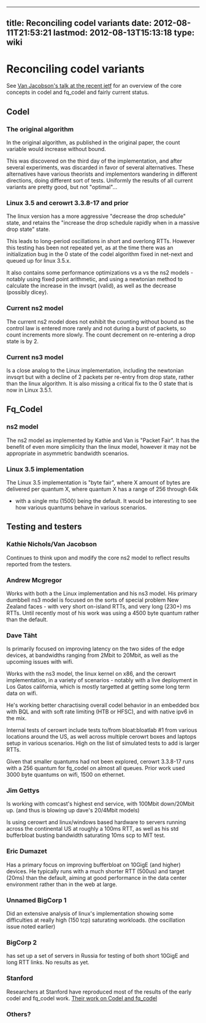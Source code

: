
---
title: Reconciling codel variants
date: 2012-08-11T21:53:21
lastmod: 2012-08-13T15:13:18
type: wiki
---
Reconciling codel variants
==========================

See [Van Jacobson's talk at the recent
ietf](http://recordings.conf.meetecho.com/Recordings/watch.jsp?recording=IETF84_TSVAREA&chapter=part_3)
for an overview of the core concepts in codel and fq\_codel and fairly
current status.

Codel
-----

### The original algorithm

In the original algorithm, as published in the original paper, the count
variable would increase without bound.

This was discovered on the third day of the implementation, and after
several experiments, was discarded in favor of several alternatives.
These alternatives have various theorists and implementors wandering in
different directions, doing different sort of tests. Uniformly the
results of all current variants are pretty good, but not "optimal"...

### Linux 3.5 and cerowrt 3.3.8-17 and prior

The linux version has a more aggressive "decrease the drop schedule"
state, and retains the "increase the drop schedule rapidly when in a
massive drop state" state.

This leads to long-period oscillations in short and overlong RTTs.
However this testing has been not repeated yet, as at the time there was
an initialization bug in the 0 state of the codel algorithm fixed in
net-next and queued up for linux 3.5.x.

It also contains some performance optimizations vs a vs the ns2 models -
notably using fixed point arithmetic, and using a newtonian method to
calculate the increase in the invsqrt (valid), as well as the decrease
(possibly dicey).

### Current ns2 model

The current ns2 model does not exhibit the counting without bound as the
control law is entered more rarely and not during a burst of packets, so
count increments more slowly. The count decrement on re-entering a drop
state is by 2.

### Current ns3 model

Is a close analog to the Linux implementation, including the newtonian
invsqrt but with a decline of 2 packets per re-entry from drop state,
rather than the linux algorithm. It is also missing a critical fix to
the 0 state that is now in Linux 3.5.1.

Fq\_Codel
---------

### ns2 model

The ns2 model as implemented by Kathie and Van is "Packet Fair". It has
the benefit of even more simplicity than the linux model, however it may
not be appropriate in asymmetric bandwidth scenarios.

### Linux 3.5 implementation

The Linux 3.5 implementation is "byte fair", where X amount of bytes are
delivered per quantum X, where quantum X has a range of 256 through 64k
- with a single mtu (1500) being the default. It would be interesting to
see how various quantums behave in various scenarios.

Testing and testers
-------------------

### Kathie Nichols/Van Jacobson

Continues to think upon and modify the core ns2 model to reflect results
reported from the testers.

### Andrew Mcgregor

Works with both a the Linux implementation and his ns3 model. His
primary dumbbell ns3 model is focused on the sorts of special problem
New Zealand faces - with very short on-island RTTs, and very long (230+)
ms RTTs. Until recently most of his work was using a 4500 byte quantum
rather than the default.

### Dave Täht

Is primarily focused on improving latency on the two sides of the edge
devices, at bandwidths ranging from 2Mbit to 20Mbit, as well as the
upcoming issues with wifi.

Works with the ns3 model, the linux kernel on x86, and the cerowrt
implementation, in a variety of scenarios - notably with a live
deployment in Los Gatos california, which is mostly targetted at getting
some long term data on wifi.

He's working better charactising overall codel behavior in an embedded
box with BQL and with soft rate limiting (HTB or HFSC), and with native
ipv6 in the mix.

Internal tests of cerowrt include tests to/from <link>bloat:bloatlab
\#1</link> from various locations around the US, as well across multiple
cerowrt boxes and laptops setup in various scenarios. High on the list
of simulated tests to add is larger RTTs.

Given that smaller quantums had not been explored, cerowrt 3.3.8-17 runs
with a 256 quantum for fq\_codel on almost all queues. Prior work used
3000 byte quantums on wifi, 1500 on ethernet.

### Jim Gettys

Is working with comcast's highest end service, with 100Mbit down/20Mbit
up. (and thus is blowing up dave's 20/4Mbit models)

Is using cerowrt and linux/windows based hardware to servers running
across the continental US at roughly a 100ms RTT, as well as his std
bufferbloat busting bandwidth saturating 10ms scp to MIT test.

### Eric Dumazet

Has a primary focus on improving bufferbloat on 10GigE (and higher)
devices. He typically runs with a much shorter RTT (500us) and target
(20ms) than the default, aiming at good performance in the data center
environment rather than in the web at large.

### Unnamed BigCorp 1

Did an extensive analysis of linux's implementation showing some
difficulties at really high (150 tcp) saturating workloads. (the
oscillation issue noted earlier)

### BigCorp 2

has set up a set of servers in Russia for testing of both short 10GigE
and long RTT links. No results as yet.

### Stanford

Researchers at Stanford have reproduced most of the results of the early
codel and fq\_codel work. [Their work on Codel and
fq\_codel](http://reproducingnetworkresearch.wordpress.com/2012/06/06/solving-bufferbloat-the-codel-way/)

### Others?
